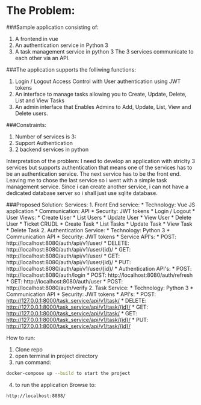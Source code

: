 The Problem:
============
###Sample application consisting of:
1. A frontend in vue
2. An authentication service in Python 3
3. A task management service in python 3
The 3 services communicate to each other via an API.

###The application supports the folliwing functions:
1. Login / Logout Access Control with User authentication using JWT tokens
2. An interface to manage tasks allowing you to Create, Update, Delete, List and View Tasks
3. An admin interface that Enables Admins to Add, Update, List, View and Delete users.

###Constraints:
1. Number of services is 3:
2. Support Authentication
3. 2 backend services in python

Interpretation of the problem:
I need to develop an application with striclty 3 services but supports authentication that means one of the services has to be an authentication service.
The next service has to be the front end. Leaving me to chose the last service so i went with a simple task management service. Since i can create another service,
i can not have a dedicated database server so i shall just use sqlite database.

###Proposed Solution:
Services:
    1. Front End service:
        * Technology: Vue JS application
        * Communication: API
        * Security: JWT tokens
        * Login / Logout
        * User Views:
            * Create User
            * List Users
            * Update User
            * View User
            * Delete User
        * Ticket CRUDL
            * Create Task
            * List Tasks
            * Update Task
            * View Task
            * Delete Task
    2. Authentication Service:
        * Technology: Python 3
        * Communication API
        * Security: JWT tokens
        * Service API's:
            * POST: http://localhost:8080/auth/api/v1/user/
            * DELETE: http://localhost:8080/auth/api/v1/user/{id}/
            * GET: http://localhost:8080/auth/api/v1/user/
            * GET: http://localhost:8080/auth/api/v1/user/{id}/
            * PUT: http://localhost:8080/auth/api/v1/user/{id}/
        * Authentication API's:
            * POST: http://localhost:8080/auth/login
            * POST: http://localhost:8080/auth/refresh
            * GET: http://localhost:8080/auth/user
            * POST: http://localhost:8080/auth/verify
    2. Task Service:
        * Technology: Python 3
        * Communication API
        * Security: JWT tokens
        * API's:
            * POST: http://127.0.0.1:8000/task_service/api/v1/task/
            * DELETE: http://127.0.0.1:8000/task_service/api/v1/task/{id}/
            * GET: http://127.0.0.1:8000/task_service/api/v1/task/
            * GET: http://127.0.0.1:8000/task_service/api/v1/task/{id}/
            * PUT: http://127.0.0.1:8000/task_service/api/v1/task/{id}/

How to run:
1. Clone repo
2. open terminal in project directory
3. run command:
```sh
docker-compose up --build to start the project
 ```
4. to run the application Browse to: 
```sh
http://localhost:8888/
 ```
